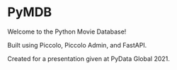 # PyMDB

Welcome to the Python Movie Database!

Built using Piccolo, Piccolo Admin, and FastAPI.

Created for a presentation given at PyData Global 2021.
